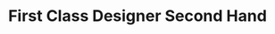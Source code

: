 ---
title: "First Class Designer Second Hand"
url: /hamburg/first-class-designer-second-hand/
shop: Kleidung
---